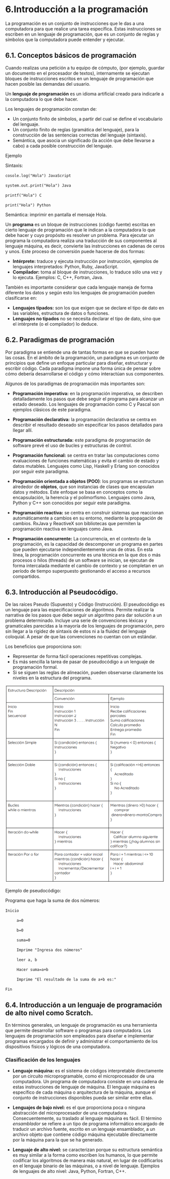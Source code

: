 # 6.Introducción a la programación
La programación es un conjunto de instrucciones que le das a una computadora para que realice una tarea específica. Estas instrucciones se escriben en un lenguaje de programación, que es un conjunto de reglas y símbolos que la computadora puede entender y ejecutar.

## 6.1. Conceptos básicos de programación
Cuando realizas una petición a tu equipo de cómputo, (por ejemplo, guardar un documento en el procesador de textos), internamente se ejecutan bloques de instrucciones escritos en un lenguaje de programación que hacen posible las demandas del usuario.

Un **lenguaje de programación** es un idioma artificial creado para indicarle a la computadora lo que debe hacer.

Los lenguajes de programación constan de:
- Un conjunto finito de símbolos, a partir del cual se define el vocabulario del lenguaje.
- Un conjunto finito de reglas (gramática del lenguaje), para la construcción de las sentencias correctas del lenguaje (sintaxis).
- Semántica, que asocia un significado (la acción que debe llevarse a cabo) a cada posible construcción del lenguaje.

Ejemplo

Sintaxis:

`cosole.log("Hola") JavaScript`

`system.out.print("Hola") Java`

`printf("Hola") C`

`print("Hola") Python`

Semántica: imprimir en pantalla el mensaje Hola. 

Un **programa** es un bloque de instrucciones (código fuente) escritas en cierto lenguaje de programación que le indican a la computadora lo que debe hacer y cuyo propósito es resolver un problema.
Para ejecutar un programa la computadora realiza una traducción de sus componentes al lenguaje máquina, es decir, convierte las instrucciones en cadenas de ceros y unos.
Este proceso de conversión puede hacerse de dos formas:
- **Intérprete:** traduce y ejecuta instrucción por instrucción, ejemplos de lenguajes interpretados: Python, Ruby, JavaScript.
- **Compilador:** toma al bloque de instrucciones, lo traduce sólo una vez y lo ejecuta. 
Ejemplos: C, C++, Fortran, Java.

También es importante considerar que cada lenguaje maneja de forma diferente los datos y según esto los lenguajes de programación pueden clasificarse en:

- **Lenguajes tipados:** son los que exigen que se declare el tipo de dato en las
variables, estructura de datos o funciones.
- **Lenguajes no tipados** no se necesita declarar el tipo de dato, sino que el intérprete (o el compilador) lo deduce.

## 6.2. Paradigmas de programación

Por paradigma se entiende una de tantas formas en que se pueden hacer las cosas. En el ámbito de la programación, un paradigma es un conjunto de principios que define un enfoque particular para diseñar, estructurar y escribir código. Cada paradigma impone una forma única de pensar sobre cómo debería desarrollarse el código y cómo interactúan sus componentes.

Algunos de los paradigmas de programación más importantes son:
- **Programación imperativa:** en la programación imperativa, se describen detalladamente los pasos que debe seguir el programa para alcanzar un estado deseado. Los lenguajes de programación como C y Pascal son ejemplos clásicos de este paradigma.

- **Programación declarativa:** la programación declarativa se centra en describir el resultado deseado sin especificar los pasos detallados para llegar allí.

- **Programación estructurada:** este paradigma de programación de software prevé el uso de bucles y estructuras de control.

- **Programación funcional:** se centra en tratar las computaciones como evaluaciones de funciones matemáticas y evita el cambio de estado y datos mutables. Lenguajes como Lisp, Haskell y Erlang son conocidos por seguir este paradigma.

- **Programación orientada a objetos (POO)**: los programas se estructuran alrededor de **objetos**, que son instancias de clases que encapsulan datos y métodos. Este enfoque se basa en conceptos como la encapsulación, la herencia y el polimorfismo. Lenguajes como Java, Python y C++ son conocidos por seguir este paradigma.

- **Programación reactiva:** se centra en construir sistemas que reaccionan automáticamente a cambios en su entorno, mediante la propagación de cambios. RxJava y ReactiveX son bibliotecas que permiten la programación reactiva en lenguajes como Java.

- **Programación concurrente:** La concurrencia, en el contexto de la programación, es la capacidad de descomponer un programa en partes que pueden ejecutarse independientemente unas de otras. En esta línea, la programación concurrente es una técnica en la que dos o más procesos o hilos (threads) de un software se inician, se ejecutan de forma intercalada mediante el cambio de contexto y se completan en un período de tiempo superpuesto gestionando el acceso a recursos compartidos.

## 6.3. Introducción al Pseudocódigo.
De las raíces Pseudo (Supuesto) y Código (Instrucción). El pseudocódigo es un lenguaje para las especificaciones de algoritmos. Permite realizar la narrativa de los pasos que debe seguir un algoritmo para dar solución a un problema determinado. Incluye una serie de convenciones léxicas y gramaticales parecidas a la mayoría de los lenguajes de programación, pero sin llegar a la rigidez de sintaxis de estos ni a la fluidez del lenguaje coloquial. A pesar de que las convenciones no cuentan con un estándar.

Los beneficios que proporciona son:
- Representar de forma fácil operaciones repetitivas complejas.
- Es más sencilla la tarea de pasar de pseudocódigo a un lenguaje de programación formal.
- Si se siguen las reglas de alineación, pueden observarse claramente los niveles en la estructura del programa.

![Pseudocodigo](./image/pseudocodigo.png)

Ejemplo de pseudocódigo:

Programa que haga la suma de dos números:

`Inicio`

`     a=0`

`     b=0`

`     suma=0`

`     Imprime "Ingresa dos números"`

`     leer a, b`

`     Hacer suma=a+b`

`     Imprime "El resultado de la suma de a+b es:"`

`Fin`

## 6.4. Introducción a un lenguaje de programación de alto nivel como Scratch.

En términos generales, un lenguaje de programación es una herramienta que permite desarrollar software o programas para computadora. Los lenguajes de programación son empleados para diseñar e implementar programas encargados de definir y administrar el comportamiento de los dispositivos físicos y lógicos de una computadora.

### Clasificación de los lenguajes
- **Lenguaje máquina:** es el sistema de códigos interpretable directamente por un circuito microprogramable, como el microprocesador de una computadora. Un programa de computadora consiste en una cadena de estas instrucciones de lenguaje de máquina. El lenguaje máquina es específico de cada máquina o arquitectura de la máquina, aunque el conjunto de instrucciones disponibles pueda ser similar entre ellas.

- **Lenguajes de bajo nivel:** es el que proporciona poca o ninguna abstracción del microprocesador de una computadora. Consecuentemente, su traslado al lenguaje máquina es fácil. El término *ensamblador* se refiere a un tipo de programa informático encargado de traducir un archivo fuente, escrito en un lenguaje ensamblador, a un archivo objeto que contiene código máquina ejecutable directamente por la máquina para la que se ha generado.

- **Lenguaje de alto nivel:** se caracterizan porque su estructura semántica es muy similar a la forma como escriben los humanos, lo que permite codificar los algoritmos de manera más natural, en lugar de codificarlos en el lenguaje binario de las máquinas, o a nivel de lenguaje. Ejemplos de lenguajes de alto nivel: Java, Python, Fortran, C++.